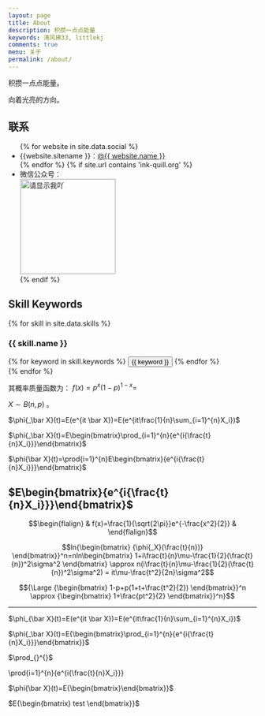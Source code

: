 ```yaml
---
layout: page
title: About
description: 积攒一点点能量
keywords: 清风拂33, littlekj
comments: true
menu: 关于
permalink: /about/
---
```


积攒一点点能量。

向着光亮的方向。

## 联系

<ul>
{% for website in site.data.social %}
<li>{{website.sitename }}：<a href="{{ website.url }}" target="_blank">@{{ website.name }}</a></li>
{% endfor %}
{% if site.url contains 'ink-quill.org' %}
<li>
微信公众号：<br />
<img style="height:192px;width:192px;border:1px solid lightgrey;" src="{{ site.url }}/assets/images/qrcode.jpg" alt="请显示我吖" />
</li>
{% endif %}
</ul>


## Skill Keywords

{% for skill in site.data.skills %}
### {{ skill.name }}
<div class="btn-inline">
{% for keyword in skill.keywords %}
<button class="btn btn-outline" type="button">{{ keyword }}</button>
{% endfor %}
</div>
{% endfor %}


其概率质量函数为： $f(x) = p^x(1-p)^{1-x} =$

$X \sim B(n,p)$ 。



$\phi{_\bar X}(t)=E(e^{it \bar X})=E(e^{it\frac{1}{n}\sum_{i=1}^{n}X_i})$

 $\phi{_\bar X}(t)=E\begin{bmatrix}\prod_{i=1}^{n}{e^{i{\frac{t}{n}X_i}}}\end{bmatrix}$

 $\phi{\bar X}(t)=\prod{i=1}^{n}E\begin{bmatrix}{e^{i{\frac{t}{n}X_i}}}\end{bmatrix}$

 $E\begin{bmatrix}{e^{i{\frac{t}{n}X_i}}}\end{bmatrix}$
---
$$\begin{flalign} & f(x)=\frac{1}{\sqrt{2\pi}}e^{-\frac{x^2}{2}} & \end{flalign}$$

$$ln{\begin{bmatrix} {\phi{_X}(\frac{t}{n})} \end{bmatrix}}^n=nln\begin{bmatrix} 1+i\frac{t}{n}\mu-\frac{1}{2}(\frac{t}{n})^2\sigma^2 \end{bmatrix} \approx n(i\frac{t}{n}\mu-\frac{1}{2}(\frac{t}{n})^2\sigma^2) = it\mu-\frac{t^2}{2n}\sigma^2$$

$${\Large {\begin{bmatrix} 1-p+p(1+t+\frac{t^2}{2}) \end{bmatrix}}^n \approx {\begin{bmatrix} 1+\frac{pt^2}{2} \end{bmatrix}}^n}$$

---
$\phi_{\bar X}(t)=E(e^{it \bar X})=E(e^{it\frac{1}{n}\sum_{i=1}^{n}X_i})$

$\phi{_\bar X}(t)=E{\begin{bmatrix}\prod_{i=1}^{n}{e^{i{\frac{t}{n}X_i}}}\end{bmatrix}}$

$\prod_{}^{}$ 

\prod{i=1}^{n}{e^{i{\frac{t}{n}X_i}}}

$\phi{\bar X}(t)=E{\begin{bmatrix}\end{bmatrix}}$

$E{\begin{bmatrix} test \end{bmatrix}}$

